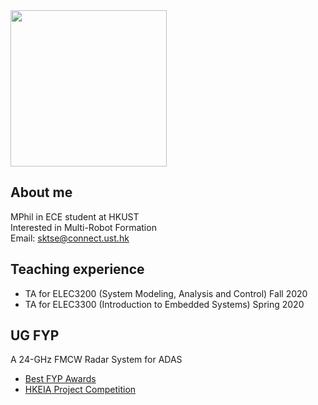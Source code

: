 <img src="https://user-images.githubusercontent.com/24987744/112956170-c0b02280-9172-11eb-8ff3-460f32ddf678.jpg" width="250" height="250">  


## About me
MPhil in ECE student at HKUST  
Interested in Multi-Robot Formation  
Email: sktse@connect.ust.hk

## Teaching experience
- TA for ELEC3200 (System Modeling, Analysis and Control) Fall 2020
- TA for ELEC3300 (Introduction to Embedded Systems) Spring 2020

## UG FYP
A 24-GHz FMCW Radar System for ADAS  
- [Best FYP Awards](https://ece.hkust.edu.hk/news/ece-advisory-board-meeting-final-year-project-industry-day-2019)
- [HKEIA Project Competition](https://www.hkeia.org/scholarship/list/2019list_e.html)  



<!--- ## Welcome to GitHub Pages

You can use the [editor on GitHub](https://github.com/atkwong/atkwong.github.io/edit/main/index.md) to maintain and preview the content for your website in Markdown files.

Whenever you commit to this repository, GitHub Pages will run [Jekyll](https://jekyllrb.com/) to rebuild the pages in your site, from the content in your Markdown files.

### Markdown

Markdown is a lightweight and easy-to-use syntax for styling your writing. It includes conventions for

```markdown
Syntax highlighted code block

# Header 1
## Header 2
### Header 3

- Bulleted
- List

1. Numbered
2. List

**Bold** and _Italic_ and `Code` text

[Link](url) and ![Image](src)
```

For more details see [GitHub Flavored Markdown](https://guides.github.com/features/mastering-markdown/).

### Jekyll Themes

Your Pages site will use the layout and styles from the Jekyll theme you have selected in your [repository settings](https://github.com/atkwong/atkwong.github.io/settings). The name of this theme is saved in the Jekyll `_config.yml` configuration file.

### Support or Contact

Having trouble with Pages? Check out our [documentation](https://docs.github.com/categories/github-pages-basics/) or [contact support](https://support.github.com/contact) and we’ll help you sort it out.
--->
